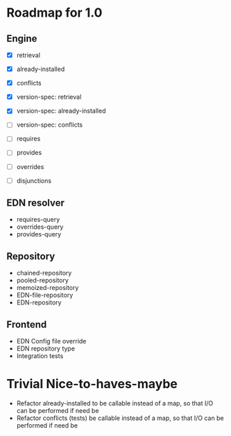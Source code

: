Roadmap for 1.0
===============

Engine
------
- [X] retrieval
- [X] already-installed
- [X] conflicts
- [X] version-spec: retrieval
- [X] version-spec: already-installed
- [ ] version-spec: conflicts
- [ ] requires
- [ ] provides
- [ ] overrides
- [ ] disjunctions


EDN resolver
------------
* requires-query
* overrides-query
* provides-query

Repository
----------
* chained-repository
* pooled-repository
* memoized-repository
* EDN-file-repository
* EDN-repository

Frontend
--------
* EDN Config file override
* EDN repository type
* Integration tests

Trivial Nice-to-haves-maybe
===========================
* Refactor already-installed to be callable instead of
  a map, so that I/O can be performed if need be
* Refactor conflicts (tests) be callable instead of
  a map, so that I/O can be performed if need be
